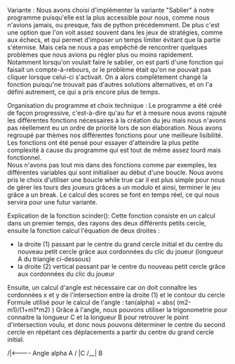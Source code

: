 Variante : 
Nous avons choisi d'implémenter la variante "Sablier" à notre programme puisqu'elle est la plus accessible pour nous, comme nous n'avions jamais, ou presque, fais de python précédemment. De plus c'est une option que l'on voit assez souvent dans les jeux de stratégies, comme aux échecs, et qui permet d'imposer un temps limiter évitant que la partie s'éternise. Mais cela ne nous a pas empêché de rencontrer quelques problèmes que nous avions pu régler plus ou moins rapidement. Notamment lorsqu'on voulait faire le sablier, on est parti d'une fonction qui faisait un compte-à-rebours, or le problème était qu'on ne pouvait pas cliquer lorsque celui-ci s'activait. On a alors complètement changé la fonction puisqu'ne trouvait pas d'autres solutions alternatives, et on l'a défini autrement, ce qui a pris encore plus de temps.

Organisation du programme et choix technique :
Le programme a été créé de façon progressive, c'est-à-dire qu'au fur et à mesure nous avons rajouté les différentes fonctions nécessaires à la création du jeu mais nous n'avons pas réellement eu un ordre de priorité lors de son élaboration. Nous avons regroupé par thèmes nos différentes fonctions pour une meilleure lisibilité. Les fonctions ont été pensé pour essayer d'atteindre la plus petite complexité à cause du programme qui est tout de même assez lourd mais fonctionnel.  
Nous n'avons pas tout mis dans des fonctions comme par exemples, les différentes variables qui sont initialiser au début d'une boucle. Nous avons pris le choix d'utiliser une boucle while true car il est plus simple pour nous de gérer les tours des joueurs grâces a un modulo et ainsi, terminer le jeu grâce a un break. Le calcul des scores se font en temps réel, ce qui nous servira pour une futur variante.

Explication de la fonction scinder():
Cette fonction consiste en un calcul dans un premier temps, des rayons des deux différents petits cercle, ensuite la fonction calcul l'équation de deux droites : 
- la droite (1) passant par le centre du grand cercle initial et du centre du nouveau petit cercle grâce aux cordonnées du clic du joueur (longueur A du triangle ci-dessous)
- la droite (2) vertical passant par le centre du nouveau petit cercle grâce aux cordonnées du clic du joueur

Ensuite, un calcul d'angle est nécessaire car on doit connaître les cordonnées x et y de l'intersection entre la droite (1) et le contour du cercle
Formule utilisé pour le calcul de l'angle : tan(alpha) = abs( (m2-m1)/(1+m1\*m2) )
Grâce à l'angle, nous pouvons utiliser la trigonometrie pour connaitre la longueur C et la longueur B pour retrouver le point d'intersection voulu,
et donc nous pouvons déterminer le centre du second cercle en répétant ces déplacements a partir du centre du grand cercle initial.

   /|<---- Angle alpha
A / |C
 /__|
  B
